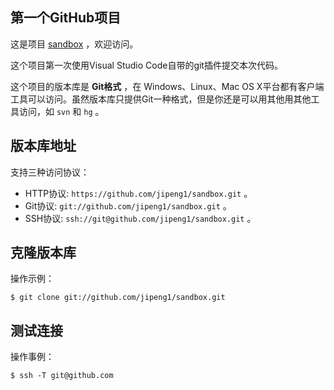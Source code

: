 ## 第一个GitHub项目

这是项目 [sandbox](https://github.com/jipeng1/sandbox) ，欢迎访问。

这个项目第一次使用Visual Studio Code自带的git插件提交本次代码。

这个项目的版本库是 **Git格式** ，在 Windows、Linux、Mac OS X平台都有客户端工具可以访问。虽然版本库只提供Git一种格式，但是你还是可以用其他用其他工具访问，如 ``svn`` 和 ``hg`` 。

## 版本库地址

支持三种访问协议：

* HTTP协议: `https://github.com/jipeng1/sandbox.git` 。
* Git协议: `git://github.com/jipeng1/sandbox.git` 。
* SSH协议: `ssh://git@github.com/jipeng1/sandbox.git` 。

## 克隆版本库

操作示例：

    $ git clone git://github.com/jipeng1/sandbox.git

## 测试连接

操作事例：

    $ ssh -T git@github.com

